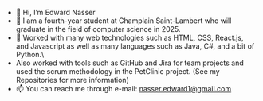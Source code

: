 - 👋 Hi, I’m Edward Nasser
- 👀 I am a fourth-year student at Champlain Saint-Lambert who will graduate in the field of computer science in 2025.
- 🌱 Worked with many web technologies such as HTML, CSS, React.js, and Javascript as well as many languages such as Java, C#, and a bit of Python.\
- Also worked with tools such as GitHub and Jira for team projects and used the scrum methodology in the PetClinic project. (See my Repositories for more information)  
- 📫 You can reach me through e-mail: nasser.edward1@gmail.com

<!---
Edwxd/Edwxd is a ✨ special ✨ repository because its `README.md` (this file) appears on your GitHub profile.
You can click the Preview link to take a look at your changes.
--->
